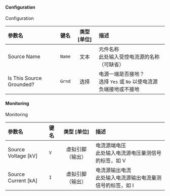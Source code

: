 <!--
DO NOT EDIT THIS FILE DIRECTLY.
This file is generated by tools/comp-docs.js.
All changes will be overwritten by regeneration.
-->

<slot class="model-parameters">

#### Configuration

Configuration

| 参数名 | 键名 | 类型 [单位] | 描述 |
|:------ |:---- |:-----------:|:---- |
| Source Name | `Name` | 文本 | 元件名称 <br/> 此处输入受控电流源的名称（可缺省） |
| Is This Source Grounded? | `Grnd` | 选择 | 电源一端是否接地？<br/> 选择 `Yes` 或 `No` 以使电流源负端接地或不接地 |

#### Monitoring

Monitoring

| 参数名 | 键名 | 类型 [单位] | 描述 |
|:------ |:---- |:-----------:|:---- |
| Source Voltage \[kV\] | `V` | 虚拟引脚（输出） | 电流源端电压<br/> 此处输入电流源电压量测信号的标签，如 V |
| Source Current \[kA\] | `I` | 虚拟引脚（输出） | 电流源输出电流 <br/> 此处输入电流源输出电流量测信号的标签，如 I |


</slot>
